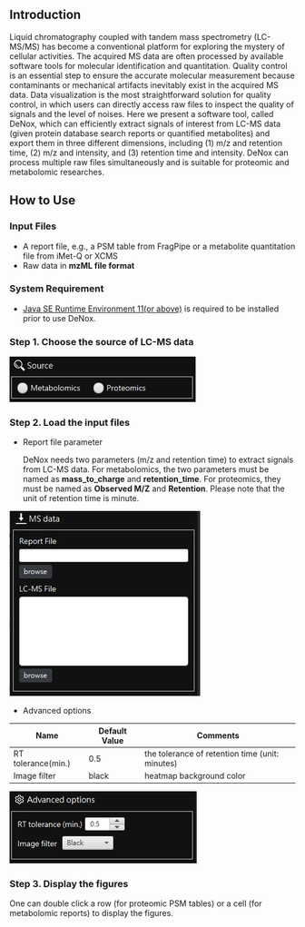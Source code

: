 ## Introduction

Liquid chromatography coupled with tandem mass spectrometry (LC-MS/MS) has become a conventional platform for exploring the mystery of cellular activities. The acquired MS data are often processed by available software tools for molecular identification and quantitation. Quality control is an essential step to ensure the accurate molecular measurement because contaminants or mechanical artifacts inevitably exist in the acquired MS data. Data visualization is the most straightforward solution for quality control, in which users can directly access raw files to inspect the quality of signals and the level of noises. Here we present a software tool, called DeNox, which can efficiently extract signals of interest from LC-MS data (given protein database search reports or quantified metabolites) and export them in three different dimensions, including (1) m/z and retention time, (2) m/z and intensity, and (3) retention time and intensity. DeNox can process multiple raw files simultaneously and is suitable for proteomic and metabolomic researches.

## How to Use

### Input Files
* A report file, e.g., a PSM table from FragPipe or a metabolite quantitation file from iMet-Q or XCMS
* Raw data in **mzML file format**

### System Requirement

- [Java SE Runtime Environment 11(or above)](https://www.oracle.com/java/technologies/javase/jdk11-archive-downloads.html) is required to be installed prior to use DeNox. 


### Step 1. Choose the source of LC-MS data

<img src="https://github.com/ICMOL/DeNox/blob/main/source.png">

### Step 2. Load the input files

- Report file parameter

  DeNox needs two parameters (m/z and retention time) to extract signals from LC-MS data. For metabolomics, the two parameters must be named as **mass_to_charge** and **retention_time**. For proteomics, they must be named as **Observed M/Z** and **Retention**. Please note that the unit of retention time is minute.

<img src="https://github.com/ICMOL/DeNox/blob/main/input.png">

- Advanced options

|        Name         |  Default Value | Comments |
|---------------------|----------------|------------------------------|
| RT tolerance(min.)  | 0.5            | the tolerance of retention time (unit: minutes) |
| Image filter        | black          | heatmap background color |

<img src="https://github.com/ICMOL/DeNox/blob/main/options.png">

### Step 3. Display the figures
One can double click a row (for proteomic PSM tables) or a cell (for metabolomic reports) to display the figures.



